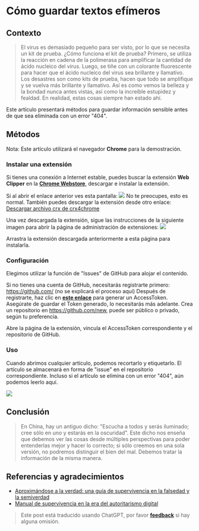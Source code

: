 # Cómo guardar textos efímeros

## Contexto

> El virus es demasiado pequeño para ser visto, por lo que se necesita un kit de prueba. ¿Cómo funciona el kit de prueba? Primero, se utiliza la reacción en cadena de la polimerasa para amplificar la cantidad de ácido nucleico del virus. Luego, se tiñe con un colorante fluorescente para hacer que el ácido nucleico del virus sea brillante y llamativo.
> Los desastres son como kits de prueba, hacen que todo se amplifique y se vuelva más brillante y llamativo. Así es como vemos la belleza y la bondad nunca antes vistas, así como la increíble estupidez y fealdad. En realidad, estas cosas siempre han estado ahí.

Este artículo presentará métodos para guardar información sensible antes de que sea eliminada con un error "404".

## Métodos

Nota: Este artículo utilizará el navegador **Chrome** para la demostración.

### Instalar una extensión

Si tienes una conexión a Internet estable, puedes buscar la extensión **Web Clipper** en la [**Chrome Webstore**](https://chrome.google.com/webstore/category/extensions?hl=zh-CN), descargar e instalar la extensión.

Si al abrir el enlace anterior ves esta pantalla:
![](https://f004.backblazeb2.com/file/wiki-media/img/20200207144241.png)
No te preocupes, esto es normal. También puedes descargar la extensión desde otro enlace:
[Descargar archivo crx de crx4chrome](https://www.crx4chrome.com/go.php?p=169618&s=1&l=https%3A%2F%2Ff2.crx4chrome.com%2Fcrx.php%3Fi%3Dmhfbofiokmppgdliakminbgdgcmbhbac%26v%3D1.18.0)

Una vez descargada la extensión, sigue las instrucciones de la siguiente imagen para abrir la página de administración de extensiones:
![](https://f004.backblazeb2.com/file/wiki-media/img/20200207144627.png)

Arrastra la extensión descargada anteriormente a esta página para instalarla.

### Configuración

Elegimos utilizar la función de "Issues" de GitHub para alojar el contenido.

Si no tienes una cuenta de GitHub, necesitarás registrarte primero: https://github.com/ (no se explicará el proceso aquí)
Después de registrarte, haz clic en [**este enlace**](https://github.com/settings/tokens/new?scopes=repo&description=Web%20Clipper) para generar un AccessToken. Asegúrate de guardar el Token generado, lo necesitarás más adelante.
Crea un repositorio en https://github.com/new, puede ser público o privado, según tu preferencia.

Abre la página de la extensión, vincula el AccessToken correspondiente y el repositorio de GitHub.

### Uso

Cuando abrimos cualquier artículo, podemos recortarlo y etiquetarlo. El artículo se almacenará en forma de "issue" en el repositorio correspondiente.
Incluso si el artículo se elimina con un error "404", aún podemos leerlo aquí.

![](https://f004.backblazeb2.com/file/wiki-media/img/20200207151224.png)

## Conclusión

> En China, hay un antiguo dicho: "Escucha a todos y serás iluminado; cree sólo en uno y estarás en la oscuridad". Este dicho nos enseña que debemos ver las cosas desde múltiples perspectivas para poder entenderlas mejor y hacer lo correcto; si sólo creemos en una sola versión, no podremos distinguir el bien del mal. Debemos tratar la información de la misma manera.

## Referencias y agradecimientos

- [Aproximándose a la verdad: una guía de supervivencia en la falsedad y la semiverdad](https://mp.weixin.qq.com/s?__biz=MzAxMjQwNDcxNQ==&mid=2649329422&idx=1&sn=7f104ad54b862e94e889b335540cf85b&chksm=83af7d8ab4d8f49cb965a02a0988190fb7ef3a2abc4dd2ba62ed94ba7b4ac22aa506b11e6cf2&mpshare=1&scene=1&srcid=&sharer_sharetime=1581056806984&sharer_shareid=57baeb2b96d0cff9b17ac2c15b36602b&key=89c13119caee7b32f577a3b86d4de27c26b06239fbe092655e565f03e63f6810b2a7f6265a6b06302d4f6bb40433ea11b14283b80af696e4ba859598cac6ba8ecf67e3f62417a1de3347aad106a5e70b&ascene=1&uin=MTk5MDUwOTA0Mg%3D%3D&devicetype=Windows+10&version=6208006f&lang=zh_CN&exportkey=AwreTiO%2BkLxNNC2wt4nS0xA%3D&pass_ticket=9ERj0119cqTkVmDsc4nP%2BPcvPRUOx3xYuJyu6%2Bei%2Bmn1pTPoSMBYPULl6wx76He3)
- [Manual de supervivencia en la era del autoritarismo digital](https://g-rosidte.gitbook.io/record-of-survival-in-digital-totalitarian-era/v/shu-zi-ji-quan-shi-dai-sheng-cun-shou-ji/)

> Este post está traducido usando ChatGPT, por favor [**feedback**](https://github.com/linyuxuanlin/Wiki_MkDocs/issues/new) si hay alguna omisión.